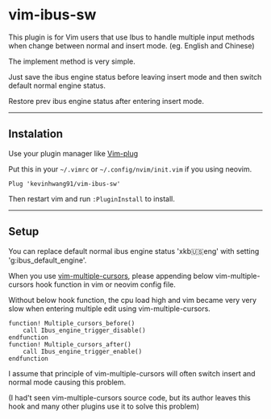 # vim-ibus-sw

This plugin is for Vim users that use Ibus to handle multiple input methods when change between
normal and insert mode. (eg. English and Chinese)

The implement method is very simple.

Just save the ibus engine status before leaving insert mode and then switch default normal engine status.

Restore prev ibus engine status after entering insert mode.  

- - -

## Instalation

Use your plugin manager like [Vim-plug](https://github.com/junegunn/vim-plug)

Put this in your `~/.vimrc` or `~/.config/nvim/init.vim` if you using neovim. 

```vim 
Plug 'kevinhwang91/vim-ibus-sw'
```
Then restart vim and run `:PluginInstall` to install.

- - -

## Setup

You can replace default normal ibus engine status 'xkb:us:eng' with setting 'g:ibus_default_engine'.

When you use [vim-multiple-cursors](https://github.com/terryma/vim-multiple-cursors), please appending below vim-multiple-cursors hook function in vim or neovim config file.

Without below hook function, the cpu load high and vim became very very slow when entering multiple edit using vim-multiple-cursors. 

```vim
function! Multiple_cursors_before()
    call Ibus_engine_trigger_disable()
endfunction
function! Multiple_cursors_after()
    call Ibus_engine_trigger_enable()
endfunction
```

I assume that principle of vim-multiple-cursors will often switch insert and normal mode causing this problem.

(I had't seen vim-multiple-cursors source code, but its author leaves this hook and many other plugins use it to solve this problem) 


